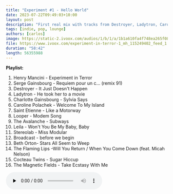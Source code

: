 ```yaml
---
title: "Experiment #1 - Hello World"
date: 2023-07-22T09:49:03+10:00
layout: post
description: "First real mix with tracks from Destroyer, Ladytron, Caroline Polachek, Avalanches and more. It turned out a little bit more electronic and 90s that I wanted, but I hope you still enjoy it. Also, first mix using my new dj controller and the app Mixxx (still getting familiar with both), so there might be some glitches here and there."
tags: [indie, pop, lounge]
authors: [carlos]
image: https://static-2.ivoox.com/audios/1/b/1/a/1b1a610fa4f748ea265f08c4a3323071_XXL.jpg
file: https://www.ivoox.com/experiment-in-terror-1_mh_115249402_feed_1.mp3
duration: "58:42"
length: 56355988
---
```


**Playlist:**

1.	Henry Mancini - Experiment in Terror
2.	Serge Gainsbourg - Requiem pour un c... (remix 91)
3.	Destroyer - It Just Doesn't Happen
4.	Ladytron - He took her to a movie
5.	Charlotte Gainsbourg - Sylvia Says
6.	Caroline Polachek - Welcome To My Island
7.	Saint Etienne - Like a Motorway
8.	Looper - Modem Song
9.	The Avalanche -	Subways
10.	Leila - Won't You Be My Baby, Baby
11.	Stereolab - Miss Modular
12.	Broadcast - before we begin
13.	Beth Orton- Stars All Seem to Weep
14.	The Flaming Lips -Will You Return / When You Come Down (feat. Micah Nelson)
15.	Cocteau Twins - Sugar Hiccup
16.	The Magnetic Fields - Take Ecstasy With Me

<audio controls preload="none">
  <source src="https://www.ivoox.com/experiment-in-terror-1_mh_115249402_feed_1.mp3" type="audio/mpeg">
Your browser does not support the audio element.
</audio>
